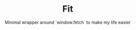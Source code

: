 <h1 align="center">
Fit
</h1>
<p align="center">
Minimal wrapper around `window.fetch` to make my life easier</p>

